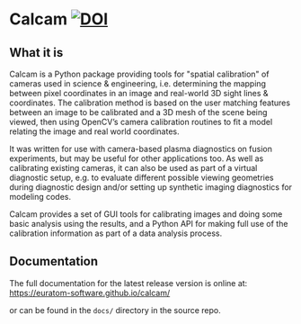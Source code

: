 Calcam 
[![DOI](https://zenodo.org/badge/92296352.svg)](https://zenodo.org/badge/latestdoi/92296352)
======


What it is
----------
Calcam is a Python package providing tools for "spatial calibration" of cameras used in science & engineering, i.e. determining the mapping between pixel coordinates in an image and real-world 3D sight lines & coordinates. The calibration method is based on the user matching features between an image to be calibrated and a 3D mesh of the scene being viewed, then using OpenCV’s camera calibration routines to fit a model relating the image and real world coordinates.

It was written for use with camera-based plasma diagnostics on fusion experiments, but may be useful for other applications too. As well as calibrating existing cameras, it can also be used as part of a virtual diagnostic setup, e.g. to evaluate different possible viewing geometries during diagnostic design and/or  setting up synthetic imaging diagnostics for modeling codes. 

Calcam provides a set of GUI tools for calibrating images and doing some basic analysis using the results, and a Python API for making full use of the calibration information as part of a data analysis process.

Documentation
--------------
The full documentation for the latest release version is online at: https://euratom-software.github.io/calcam/

or can be found in the `docs/` directory in the source repo.
